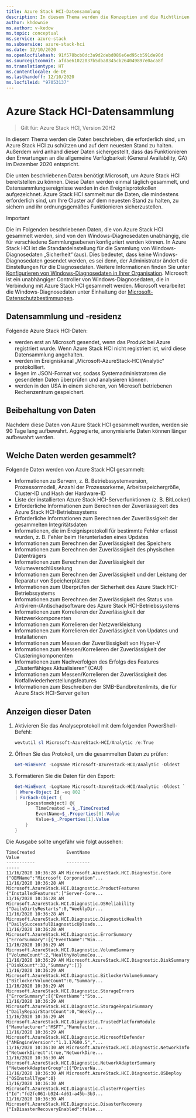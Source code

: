 ```yaml
---
title: Azure Stack HCI-Datensammlung
description: In diesem Thema werden die Konzeption und die Richtlinien beschrieben, die für die von Azure Stack HCI gesammelten Diagnosedaten relevant sind.
author: khdownie
ms.author: v-kedow
ms.topic: conceptual
ms.service: azure-stack
ms.subservice: azure-stack-hci
ms.date: 12/10/2020
ms.openlocfilehash: 91f578bcb0dc3a9d2debd086e6ed95cb591de90d
ms.sourcegitcommit: afdae61022037b5dba8345cb264049897e0aca8f
ms.translationtype: HT
ms.contentlocale: de-DE
ms.lasthandoff: 12/10/2020
ms.locfileid: "97053137"
---
```

# <a name="azure-stack-hci-data-collection"></a>Azure Stack HCI-Datensammlung

> Gilt für: Azure Stack HCI, Version 20H2

In diesem Thema werden die Daten beschrieben, die erforderlich sind, um Azure Stack HCI zu schützen und auf dem neuesten Stand zu halten. Außerdem wird anhand dieser Daten sichergestellt, dass das Funktionieren den Erwartungen an die allgemeine Verfügbarkeit (General Availability, GA) im Dezember 2020 entspricht.

Die unten beschriebenen Daten benötigt Microsoft, um Azure Stack HCI bereitstellen zu können. Diese Daten werden einmal täglich gesammelt, und Datensammlungsereignisse werden in den Ereignisprotokollen aufgezeichnet. Azure Stack HCI sammelt nur die Daten, die mindestens erforderlich sind, um Ihre Cluster auf dem neuesten Stand zu halten, zu sichern und ihr ordnungsgemäßes Funktionieren sicherzustellen.

   > [!IMPORTANT]
   > Die im Folgenden beschriebenen Daten, die von Azure Stack HCI gesammelt werden, sind von den Windows-Diagnosedaten unabhängig, die für verschiedene Sammlungsebenen konfiguriert werden können. In Azure Stack HCI ist die Standardeinstellung für die Sammlung von Windows-Diagnosedaten „Sicherheit“ (aus). Dies bedeutet, dass keine Windows-Diagnosedaten gesendet werden, es sei denn, der Administrator ändert die Einstellungen für die Diagnosedaten. Weitere Informationen finden Sie unter [Konfigurieren von Windows-Diagnosedaten in Ihrer Organisation](/windows/privacy/configure-windows-diagnostic-data-in-your-organization). Microsoft ist ein unabhängiger Controller von Windows-Diagnosedaten, die in Verbindung mit Azure Stack HCI gesammelt werden. Microsoft verarbeitet die Windows-Diagnosedaten unter Einhaltung der [Microsoft-Datenschutzbestimmungen](https://privacy.microsoft.com/privacystatement).

## <a name="data-collection-and-residency"></a>Datensammlung und -residenz

Folgende Azure Stack HCI-Daten: 

- werden erst an Microsoft gesendet, wenn das Produkt bei Azure registriert wurde. Wenn Azure Stack HCI nicht registriert ist, wird diese Datensammlung angehalten.
- werden im Ereigniskanal „Microsoft-AzureStack-HCI/Analytic“ protokolliert. 
- liegen im JSON-Format vor, sodass Systemadministratoren die gesendeten Daten überprüfen und analysieren können.
- werden in den USA in einem sicheren, von Microsoft betriebenen Rechenzentrum gespeichert.

## <a name="data-retention"></a>Beibehaltung von Daten

Nachdem diese Daten von Azure Stack HCI gesammelt wurden, werden sie 90 Tage lang aufbewahrt. Aggregierte, anonymisierte Daten können länger aufbewahrt werden.

## <a name="what-data-is-collected"></a>Welche Daten werden gesammelt?

Folgende Daten werden von Azure Stack HCI gesammelt:

- Informationen zu Servern, z. B. Betriebssystemversion, Prozessormodell, Anzahl der Prozessorkerne, Arbeitsspeichergröße, Cluster-ID und Hash der Hardware-ID
- Liste der installierten Azure Stack HCI-Serverfunktionen (z. B. BitLocker)
- Erforderliche Informationen zum Berechnen der Zuverlässigkeit des Azure Stack HCI-Betriebssystems
- Erforderliche Informationen zum Berechnen der Zuverlässigkeit der gesammelten Integritätsdaten
- Informationen, die im Ereignisprotokoll für bestimmte Fehler erfasst wurden, z. B. Fehler beim Herunterladen eines Updates
- Informationen zum Berechnen der Zuverlässigkeit des Speichers
- Informationen zum Berechnen der Zuverlässigkeit des physischen Datenträgers
- Informationen zum Berechnen der Zuverlässigkeit der Volumeverschlüsselung
- Informationen zum Berechnen der Zuverlässigkeit und der Leistung der Reparatur von Speicherplätzen
- Informationen zum Überprüfen der Sicherheit des Azure Stack HCI-Betriebssystems
- Informationen zum Berechnen der Zuverlässigkeit des Status von Antiviren-/Antischadsoftware des Azure Stack HCI-Betriebssystems
- Informationen zum Korrelieren der Zuverlässigkeit der Netzwerkkomponenten
- Informationen zum Korrelieren der Netzwerkleistung
- Informationen zum Korrelieren der Zuverlässigkeit von Updates und Installationen
- Informationen zum Messen der Zuverlässigkeit von Hyper-V
- Informationen zum Messen/Korrelieren der Zuverlässigkeit der Clusteringkomponenten
- Informationen zum Nachverfolgen des Erfolgs des Features „Clusterfähiges Aktualisieren“ (CAU)
- Informationen zum Messen/Korrelieren der Zuverlässigkeit des Notfallwiederherstellungsfeatures
- Informationen zum Beschreiben der SMB-Bandbreitenlimits, die für Azure Stack HCI-Server gelten

## <a name="view-this-data"></a>Anzeigen dieser Daten

1. Aktivieren Sie das Analyseprotokoll mit dem folgenden PowerShell-Befehl:

   ```PowerShell
   wevtutil sl Microsoft-AzureStack-HCI/Analytic /e:True
   ```

2. Öffnen Sie das Protokoll, um die gesammelten Daten zu prüfen:

   ```PowerShell
   Get-WinEvent -LogName Microsoft-AzureStack-HCI/Analytic -Oldest
   ```

3. Formatieren Sie die Daten für den Export:

   ```PowerShell
   Get-WinEvent -LogName Microsoft-AzureStack-HCI/Analytic -Oldest `
   | Where-Object Id -eq 802 `
   | ForEach-Object { 
       [pscustomobject] @{
           TimeCreated = $_.TimeCreated 
           EventName=$_.Properties[0].Value 
           Value=$_.Properties[1].Value 
       } 
   }
   ```
 
Die Ausgabe sollte ungefähr wie folgt aussehen:

```shell
TimeCreated            EventName                                                  Value
-----------            ---------                                                  -----
11/16/2020 10:36:28 AM Microsoft.AzureStack.HCI.Diagnostic.Core                   {"OEMName":"Microsoft Corporation"...
11/16/2020 10:36:28 AM Microsoft.AzureStack.HCI.Diagnostic.ProductFeatures        {"InstalledFeatures":["Server-Core...
11/16/2020 10:36:28 AM Microsoft.AzureStack.HCI.Diagnostic.OSReliability          {"DailyDirtyRestarts":0,"WeeklyDir...
11/16/2020 10:36:28 AM Microsoft.AzureStack.HCI.Diagnostic.DiagnosticHealth       {"DailySuccessfulDiagnosticUploads...
11/16/2020 10:36:28 AM Microsoft.AzureStack.HCI.Diagnostic.ErrorSummary           {"ErrorSummary":[{"EventName":"Win...
11/16/2020 10:36:29 AM Microsoft.AzureStack.HCI.Diagnostic.VolumeSummary          {"VolumeCount":2,"HealthyVolumeCou...
11/16/2020 10:36:29 AM Microsoft.AzureStack.HCI.Diagnostic.DiskSummary            {"DiskCount":33,"Summary":[]}
11/16/2020 10:36:29 AM Microsoft.AzureStack.HCI.Diagnostic.BitlockerVolumeSummary {"BitlockerVolumeCount":0,"Summary...
11/16/2020 10:36:29 AM Microsoft.AzureStack.HCI.Diagnostic.StorageErrors          {"ErrorSummary":[{"EventName":"Sto...
11/16/2020 10:36:29 AM Microsoft.AzureStack.HCI.Diagnostic.StorageRepairSummary   {"DailyRepairStartCount":0,"Weekly...
11/16/2020 10:36:29 AM Microsoft.AzureStack.HCI.Diagnostic.TrustedPlatformModule  {"Manufacturer":"MSFT","Manufactur...
11/16/2020 10:36:29 AM Microsoft.AzureStack.HCI.Diagnostic.MicrosoftDefender      {"AMEngineVersion":"1.1.17600.5","...
11/16/2020 10:36:30 AM Microsoft.AzureStack.HCI.Diagnostic.NetworkInfo            {"NetworkDirect":true,"NetworkDire...
11/16/2020 10:36:30 AM Microsoft.AzureStack.HCI.Diagnostic.NetworkAdapterSummary  {"NetworkAdapterGroup":[{"DriverNa...
11/16/2020 10:36:30 AM Microsoft.AzureStack.HCI.Diagnostic.OSDeploy               {"OSInstallType":0}
11/16/2020 10:36:30 AM Microsoft.AzureStack.HCI.Diagnostic.ClusterProperties      {"Id":"fd2fc061-b924-4d61-a45b-3b3...
11/16/2020 10:36:30 AM Microsoft.AzureStack.HCI.Diagnostic.DisasterRecovery       {"IsDisasterRecoveryEnabled":false...
```
